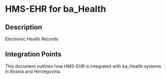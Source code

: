 # HMS-EHR for ba_Health

## Description

Electronic Health Records

## Integration Points

This document outlines how HMS-EHR is integrated with ba_Health systems in Bosnia and Herzegovina.
